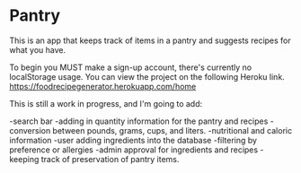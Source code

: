 
# Pantry

This is an app that keeps track of items in a pantry and suggests recipes for what you have.

To begin you MUST make a sign-up account, there's currently no localStorage usage. You can view the project on the following Heroku link.
https://foodrecipegenerator.herokuapp.com/home


This is still a work in progress, and I'm going to add:

-search bar
-adding in quantity information for the pantry and recipes
-conversion between pounds, grams, cups, and liters.
-nutritional and caloric information
-user adding ingredients into the database
-filtering by preference or allergies
-admin approval for ingredients and recipes
-keeping track of preservation of pantry items.


